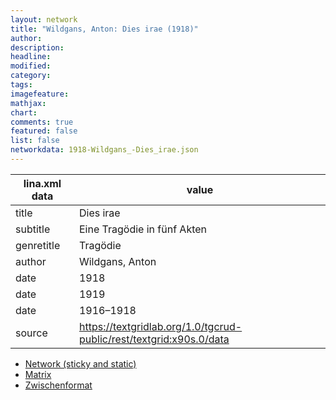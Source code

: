 ```yaml
---
layout: network
title: "Wildgans, Anton: Dies irae (1918)"
author:
description:
headline:
modified:
category:
tags:
imagefeature: 
mathjax: 
chart: 
comments: true
featured: false
list: false
networkdata: 1918-Wildgans_-Dies_irae.json
---
```

lina.xml data  | value
------------- | -------------
title|Dies irae
subtitle|Eine Tragödie in fünf Akten
genretitle|Tragödie
author|Wildgans, Anton
date|1918
date|1919
date|1916–1918
source|https://textgridlab.org/1.0/tgcrud-public/rest/textgrid:x90s.0/data


* [Network (sticky and static)](/network428)
* [Matrix](/matrix428)
* [Zwischenformat](/lina428 )
